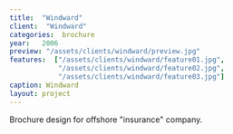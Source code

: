 ```yaml
---
title:  "Windward"
client:  "Windward"
categories:  brochure
year:   2006
preview: "/assets/clients/windward/preview.jpg"
features:  ["/assets/clients/windward/feature01.jpg",
            "/assets/clients/windward/feature02.jpg",
            "/assets/clients/windward/feature03.jpg"]
caption: Windward
layout: project            
---
```


Brochure design for offshore "insurance" company.
